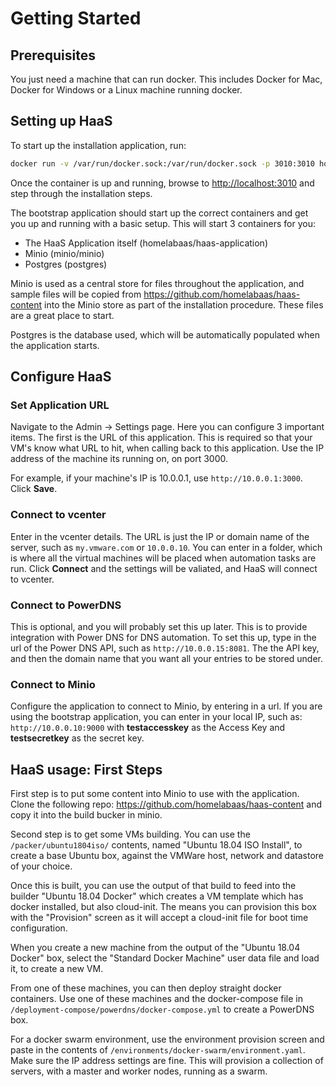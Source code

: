 # Getting Started

## Prerequisites

You just need a machine that can run docker. This includes Docker for Mac, Docker for Windows or a Linux machine running docker.

## Setting up HaaS

To start up the installation application, run:

```bash
docker run -v /var/run/docker.sock:/var/run/docker.sock -p 3010:3010 homelabaas/haas-bootstrap
```

Once the container is up and running, browse to <http://localhost:3010> and step through the installation steps.

The bootstrap application should start up the correct containers and get you up and running with a basic setup. This will start 3 containers for you:

* The HaaS Application itself (homelabaas/haas-application)
* Minio (minio/minio)
* Postgres (postgres)

Minio is used as a central store for files throughout the application, and sample files will be copied from <https://github.com/homelabaas/haas-content> into the Minio store as part of the installation procedure. These files are a great place to start.

Postgres is the database used, which will be automatically populated when the application starts.

## Configure HaaS

### Set Application URL

Navigate to the Admin -> Settings page. Here you can configure 3 important items. The first is the URL of this application. This is required so that your VM's know what URL to hit, when calling back to this application. Use the IP address of the machine its running on, on port 3000.

For example, if your machine's IP is 10.0.0.1, use `http://10.0.0.1:3000`. Click __Save__.

### Connect to vcenter

Enter in the vcenter details. The URL is just the IP or domain name of the server, such as `my.vmware.com` or `10.0.0.10`. You can enter in a folder, which is where all the virtual machines will be placed when automation tasks are run. Click __Connect__ and the settings will be valiated, and HaaS will connect to vcenter.

### Connect to PowerDNS

This is optional, and you will probably set this up later. This is to provide integration with Power DNS for DNS automation. To set this up, type in the url of the Power DNS API, such as `http://10.0.0.15:8081`. The the API key, and then the domain name that you want all your entries to be stored under.

### Connect to Minio

Configure the application to connect to Minio, by entering in a url. If you are using the bootstrap application, you can enter in your local IP, such as: `http://10.0.0.10:9000` with __testaccesskey__ as the Access Key and __testsecretkey__ as the secret key.

## HaaS usage: First Steps

First step is to put some content into Minio to use with the application. Clone the following repo: https://github.com/homelabaas/haas-content and copy it into the build bucker in minio.

Second step is to get some VMs building. You can use the `/packer/ubuntu1804iso/` contents, named "Ubuntu 18.04 ISO Install", to create a base Ubuntu box, against the VMWare host, network and datastore of your choice.

Once this is built, you can use the output of that build to feed into the builder "Ubuntu 18.04 Docker" which creates a VM template which has docker installed, but also cloud-init. The means you can provision this box with the "Provision" screen as it will accept a cloud-init file for boot time configuration.

When you create a new machine from the output of the "Ubuntu 18.04 Docker" box, select the "Standard Docker Machine" user data file and load it, to create a new VM.

From one of these machines, you can then deploy straight docker containers. Use one of these machines and the docker-compose file in `/deployment-compose/powerdns/docker-compose.yml` to create a PowerDNS box.

For a docker swarm environment, use the environment provision screen and paste in the contents of `/environments/docker-swarm/environment.yaml`. Make sure the IP address settings are fine. This will provision a collection of servers, with a master and worker nodes, running as a swarm.
